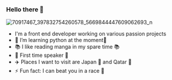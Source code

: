### Hello there 👋

![70917467_397832754260578_5669844447609062693_n](https://user-images.githubusercontent.com/43350898/90644653-43641d00-e235-11ea-8ca5-4c66125a9073.jpg)


- I'm a front end developer working on various passion projects
- 🌱 I’m learning python at the moment🌱
- 📚 I like reading manga in my spare time 📚
- :loudspeaker:  First time speaker :loudspeaker:
- ✈️ Places I want to visit are Japan :mount_fuji: and Qatar :camel:
- ⚡ Fun fact: I can beat you in a race :runner:
